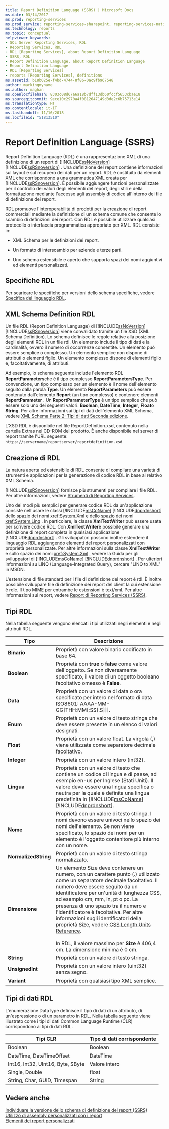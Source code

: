 ```yaml
---
title: Report Definition Language (SSRS) | Microsoft Docs
ms.date: 03/14/2017
ms.prod: reporting-services
ms.prod_service: reporting-services-sharepoint, reporting-services-native
ms.technology: reports
ms.topic: conceptual
helpviewer_keywords:
- SQL Server Reporting Services, RDL
- Reporting Services, RDL
- RDL [Reporting Services], about Report Definition Language
- SSRS, RDL
- Report Definition Language, about Report Definition Language
- Report Definition Language
- RDL [Reporting Services]
- reports [Reporting Services], definitions
ms.assetid: b18b025e-f4bd-4744-8f86-0ac9fb967548
author: markingmyname
ms.author: maghan
ms.openlocfilehash: 8303c08d67a6a18b7dff13db60fccf5653cbae18
ms.sourcegitcommit: 9ece10c2970a4f0812647149d3de2c6b75713e14
ms.translationtype: HT
ms.contentlocale: it-IT
ms.lasthandoff: 11/16/2018
ms.locfileid: "51813510"
---
```

# <a name="report-definition-language-ssrs"></a>Report Definition Language (SSRS)
  Report Definition Language (RDL) è una rappresentazione XML di una definizione di un report di [!INCLUDE[ssNoVersion](../../includes/ssnoversion-md.md)] [!INCLUDE[ssRSnoversion](../../includes/ssrsnoversion-md.md)] . Una definizione del report contiene informazioni sul layout e sul recupero dei dati per un report. RDL è costituito da elementi XML che corrispondono a una grammatica XML creata per [!INCLUDE[ssRSnoversion](../../includes/ssrsnoversion-md.md)]. È possibile aggiungere funzioni personalizzate per il controllo dei valori degli elementi del report, degli stili e della formattazione mediante l'accesso agli assembly di codice all'interno dei file di definizione dei report.  
  
 RDL promuove l'interoperabilità di prodotti per la creazione di report commerciali mediante la definizione di un schema comune che consente lo scambio di definizioni dei report. Con RDL è possibile utilizzare qualsiasi protocollo o interfaccia programmatica appropriato per XML. RDL consiste in:  
  
-   XML Schema per le definizioni dei report.  
  
-   Un formato di interscambio per aziende e terze parti.  
  
-   Uno schema estensibile e aperto che supporta spazi dei nomi aggiuntivi ed elementi personalizzati.  
  
##  <a name="bkmk_RDL_Specifications"></a> Specifiche RDL  
 Per scaricare le specifiche per versioni dello schema specifiche, vedere [Specifica del linguaggio RDL](https://go.microsoft.com/fwlink/?linkid=116865).  
  
##  <a name="bkmk_RDL_XML_Schema_Definition"></a> XML Schema Definition RDL  
 Un file RDL (Report Definition Language) di [!INCLUDE[ssNoVersion](../../includes/ssnoversion-md.md)][!INCLUDE[ssRSnoversion](../../includes/ssrsnoversion-md.md)] viene convalidato tramite un file XSD (XML Schema Definition). Lo schema definisce le regole relative alla posizione degli elementi RDL in un file rdl. Un elemento include il tipo di dati e la cardinalità, ovvero il numero di occorrenze consentite. Un elemento può essere semplice o complesso. Un elemento semplice non dispone di attributi o elementi figlio. Un elemento complesso dispone di elementi figlio e, facoltativamente, di attributi.  
  
 Ad esempio, lo schema seguente include l'elemento RDL **ReportParameters**che è il tipo complesso **ReportParametersType**. Per convenzione, un tipo complesso per un elemento è il nome dell'elemento seguito dalla parola **Type**. Un elemento **ReportParameters** può essere contenuto dall'elemento **Report** (un tipo complesso) e contenere elementi **ReportParameter** . Un **ReportParameterType** è un tipo semplice che può essere solo uno dei seguenti valori: **Boolean**, **DateTime**, **Integer**, **Float**o **String**. Per altre informazioni sui tipi di dati dell'elemento XML Schema, vedere [XML Schema Parte 2: Tipi di dati Seconda edizione](https://go.microsoft.com/fwlink/?linkid=4871).  
  
 L'XSD RDL è disponibile nel file ReportDefinition.xsd, contenuto nella cartella Extras nel CD-ROM del prodotto. È anche disponibile nel server di report tramite l'URL seguente: `https://servername/reportserver/reportdefinition.xsd`.  
  
##  <a name="bkmk_Creating_RDL"></a> Creazione di RDL  
 La natura aperta ed estensibile di RDL consente di compilare una varietà di strumenti e applicazioni per la generazione di codice RDL in base al relativo XML Schema.  
  
 [!INCLUDE[ssRSnoversion](../../includes/ssrsnoversion-md.md)] fornisce più strumenti per compilare i file RDL. Per altre informazioni, vedere [Strumenti di Reporting Services](../../reporting-services/tools/reporting-services-tools.md).  
  
 Uno dei modi più semplici per generare codice RDL da un'applicazione consiste nell'usare le classi [!INCLUDE[msCoName](../../includes/msconame-md.md)] [!INCLUDE[dnprdnshort](../../includes/dnprdnshort-md.md)] dello spazio dei nomi <xref:System.Xml> e dello spazio dei nomi <xref:System.Linq> . In particolare, la classe **XmlTextWriter** può essere usata per scrivere codice RDL. Con **XmlTextWriter**è possibile generare una definizione di report completa in qualsiasi applicazione [!INCLUDE[dnprdnshort](../../includes/dnprdnshort-md.md)] . Gli sviluppatori possono inoltre estendere il linguaggio RDL aggiungendo elementi del report personalizzati con proprietà personalizzate. Per altre informazioni sulla classe **XmlTextWriter** e sullo spazio dei nomi <xref:System.Xml> , vedere la Guida per gli sviluppatori di [!INCLUDE[msCoName](../../includes/msconame-md.md)] [!INCLUDE[dnprdnshort](../../includes/dnprdnshort-md.md)] . Per ulteriori informazioni su LINQ (Language-Integrated Query), cercare "LINQ to XML" in MSDN.  
  
 L'estensione di file standard per i file di definizione dei report è rdl. È inoltre possibile sviluppare file di definizione dei report del client la cui estensione è rdlc. Il tipo MIME per entrambe le estensioni è text/xml. Per altre informazioni sui report, vedere [Report di Reporting Services &#40;SSRS&#41;](../../reporting-services/reports/reporting-services-reports-ssrs.md).  
  
##  <a name="bkmk_RDL_Types"></a> Tipi RDL  
 Nella tabella seguente vengono elencati i tipi utilizzati negli elementi e negli attributi RDL.  
  
|Tipo|Descrizione|  
|----------|-----------------|  
|**Binario**|Proprietà con valore binario codificato in base 64.|  
|**Boolean**|Proprietà con **true** o **false** come valore dell'oggetto. Se non diversamente specificato, il valore di un oggetto booleano facoltativo omesso è **False**.|  
|**Data**|Proprietà con un valore di data o ora specificato per intero nel formato di data ISO8601: AAAA-MM-GG[THH:MM[:SS[.S]]].|  
|**Enum**|Proprietà con un valore di testo stringa che deve essere presente in un elenco di valori designati.|  
|**Float**|Proprietà con un valore float. La virgola (,) viene utilizzata come separatore decimale facoltativo.|  
|**Integer**|Proprietà con un valore intero (int32).|  
|**Lingua**|Proprietà con un valore di testo che contiene un codice di lingua e di paese, ad esempio en-us per Inglese (Stati Uniti). Il valore deve essere una lingua specifica o neutra per la quale è definita una lingua predefinita in [!INCLUDE[msCoName](../../includes/msconame-md.md)] [!INCLUDE[dnprdnshort](../../includes/dnprdnshort-md.md)].|  
|**Nome**|Proprietà con un valore di testo stringa. I nomi devono essere univoci nello spazio dei nomi dell'elemento. Se non viene specificato, lo spazio dei nomi per un elemento è l'oggetto contenitore più interno con un nome.|  
|**NormalizedString**|Proprietà con un valore di testo stringa normalizzato.|  
|**Dimensione**|Un elemento Size deve contenere un numero, con un carattere punto (.) utilizzato come un separatore decimale facoltativo. Il numero deve essere seguito da un identificatore per un'unità di lunghezza CSS, ad esempio cm, mm, in, pt o pc. La presenza di uno spazio tra il numero e l'identificatore è facoltativa. Per altre informazioni sugli identificatori della proprietà Size, vedere [CSS Length Units Reference](https://go.microsoft.com/fwlink/?LinkId=9257).<br /><br /> In RDL, il valore massimo per **Size** è 406,4 cm. La dimensione minima è 0 cm.|  
|**String**|Proprietà con un valore di testo stringa.|  
|**UnsignedInt**|Proprietà con un valore intero (uint32) senza segno.|  
|**Variant**|Proprietà con qualsiasi tipo XML semplice.|  
  
##  <a name="bkmk_RDL_Data_Types"></a> Tipi di dati RDL  
 L'enumerazione DataType definisce il tipo di dati di un attributo, di un'espressione o di un parametro in RDL. Nella tabella seguente viene illustrato come i tipi di dati Common Language Runtime (CLR) corrispondono ai tipi di dati RDL.  
  
|**Tipi CLR**|**Tipo di dati corrispondente**|  
|-----------------------|---------------------------------|  
|Boolean|Boolean|  
|DateTime, DateTimeOffset|DateTime|  
|Int16, Int32, UInt16, Byte, SByte|Valore intero|  
|Single, Double|float|  
|String, Char, GUID, Timespan|String|  
  
## <a name="see-also"></a>Vedere anche  
 [Individuare la versione dello schema di definizione del report &#40;SSRS&#41;](../../reporting-services/reports/find-the-report-definition-schema-version-ssrs.md)   
 [Utilizzo di assembly personalizzati con i report](../../reporting-services/custom-assemblies/using-custom-assemblies-with-reports.md)   
 [Elementi dei report personalizzati](../../reporting-services/custom-report-items/custom-report-items.md)  
  
  

